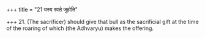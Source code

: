 +++
title = "21 यस्य रवते जुहोति"

+++
21. (The sacrificer) should give that bull as the sacrificial gift at the time of the roaring of which (the Adhvaryu) makes the offering.

